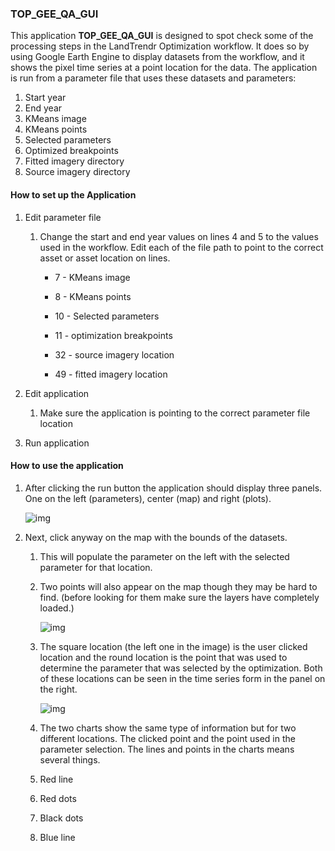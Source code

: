### TOP_GEE_QA_GUI

This application **TOP_GEE_QA_GUI** is designed to spot check some of the processing steps in the LandTrendr Optimization workflow. It does so by using Google Earth Engine to display datasets from the workflow, and it shows the pixel time series at a point location for the data.
The application is run from a parameter file that uses these datasets and parameters:

1. Start year
2. End year
3. KMeans image 
4. KMeans points   
5. Selected parameters 
6. Optimized breakpoints
7. Fitted imagery directory
8. Source imagery directory

#### How to set up the Application 

1. Edit parameter file

   1. Change the start and end year values on lines 4 and 5 to the values used in the workflow. Edit each of the file path to point to the correct asset or asset location on lines. 

      - 7  - KMeans image

      - 8 -  KMeans points

      - 10 - Selected parameters 

      - 11 - optimization breakpoints

      - 32 - source imagery location

      - 49 - fitted imagery location

2. Edit application
   1. Make sure the application is pointing to the correct parameter file location 
3. Run application 

#### How to use the application 

1. After clicking the run button the application should display three panels. One on the left (parameters), center (map) and right (plots).

   ![img](https://lh6.googleusercontent.com/MPp64C37qO75cVovtCfBOM_QybqrfFsyfm2sL7pN70-RuNCbDZ-BX9MNsdNjW5o_jAkJXjbtzMtraHi7l8SNSGoTjY-E37cWXIroYJP_tTXvwyxLquUgpA2WWMHL3QQlV2L8-Gbse1c1Zxpkiq4xWyqzcJtu1cDoQlq3DDbDIrNshIzA9kPeCdpZsgnz1w)

2. Next, click anyway on the map with the bounds of the datasets. 

   1. This will populate the parameter on the left with the selected parameter for that location.

   2. Two points will also appear on the map though they may be hard to find. (before looking for them make sure the layers have completely loaded.)

      ![img](https://lh6.googleusercontent.com/ZUpT6C9IsHg_Ks8AQLkLrsOpwL3ZSfNmpL0CxI6CdlFSd8-WzswmU9O2FMFWFaMPx_K4ktKkvmUJv8toOAojxX7IUziaLA6B055q07VFWYJLMLAiAO816TqVqfMB-wRAJgZt0C3f0GlhGCJIdd8LtYuMFJxv2qsA03E-VwgDHSFSMBijw7aAZ3gZ_fOw3Q)

   3. The square location (the left one in the image) is the user clicked location and the round location is the point that was used to determine the parameter that was selected by the optimization. Both of these locations can be seen in the time series form in the panel on the right.

      ![img](https://lh3.googleusercontent.com/JriTGiDBT_ip7sT-qLDCHZZ64TZv2M7YW75qvJjvVpOat6wWFxzdCEpdyCDOW9ld1B7u09O1sOJzUDHrswAdtJNcLi2DsADYuJ3iRisUrQwGz_XrqYZ2g8c3XHLCCo4WO8fBwozaU-nz-DVTBuFOy-qzxw6VnEtMDzejzNK6GJaJP1XiSG8nZXu4xAiHPA)

   4.  The two charts show the same type of information but for two different locations. The clicked point and the point used in the parameter selection. The lines and points in the charts means several things. 

      1. Red line 
      2. Red dots 
      3. Black dots 
      4. Blue line 

